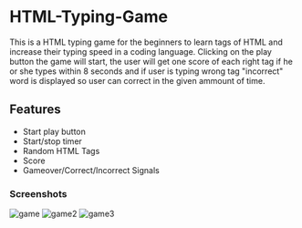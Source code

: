 
# HTML-Typing-Game
This is a HTML typing game for the beginners to learn tags of HTML and increase their typing speed in a coding language. Clicking on the play button the game will start, the user will get one score of each right tag if he or she types within 8 seconds and if user is typing wrong tag "incorrect" word is displayed so user can correct in the given ammount of time. 

## Features
- Start play button
- Start/stop timer
- Random HTML Tags
- Score
- Gameover/Correct/Incorrect Signals


### Screenshots
![game](https://user-images.githubusercontent.com/71602162/119549742-2ad0f680-bdb5-11eb-9776-abf2d2e66c3a.png)
![game2](https://user-images.githubusercontent.com/71602162/119549749-2c022380-bdb5-11eb-96ec-8de7d824e4ce.png)
![game3](https://user-images.githubusercontent.com/71602162/119549751-2d335080-bdb5-11eb-906b-81e3ba3982c8.png)
